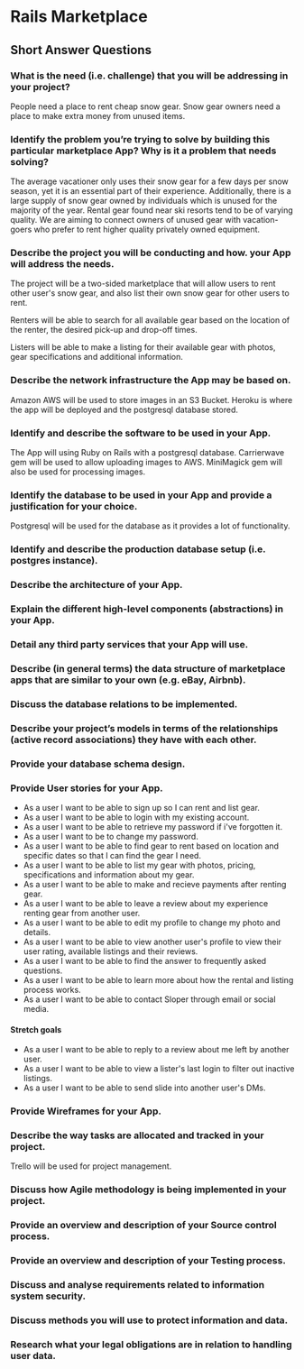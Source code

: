 # Rails Marketplace

## Short Answer Questions

### What is the need (i.e. challenge) that you will be addressing in your project?
People need a place to rent cheap snow gear.
Snow gear owners need a place to make extra money from unused items.
### Identify the problem you’re trying to solve by building this particular marketplace App? Why is it a problem that needs solving?
The average vacationer only uses their snow gear for a few days per snow season, yet it is an essential part of their experience. Additionally, there is a large supply of snow gear owned by individuals which is unused for the majority of the year. Rental gear found near ski resorts tend to be of varying quality. We are aiming to connect owners of unused gear with vacation-goers who prefer to rent higher quality privately owned equipment.
### Describe the project you will be conducting and how. your App will address the needs.
The project will be a two-sided marketplace that will allow users to rent other user's snow gear, and also list their own snow gear for other users to rent.

Renters will be able to search for all available gear based on the location of the renter, the desired pick-up and drop-off times.

Listers will be able to make a listing for their available gear with photos, gear specifications and additional information.

### Describe the network infrastructure the App may be based on.
Amazon AWS will be used to store images in an S3 Bucket.
Heroku is where the app will be deployed and the postgresql database stored.
### Identify and describe the software to be used in your App.
The App will using Ruby on Rails with a postgresql database.
Carrierwave gem will be used to allow uploading images to AWS.
MiniMagick gem will also be used for processing images.
### Identify the database to be used in your App and provide a justification for your choice.
Postgresql will be used for the database as it provides a lot of functionality.
### Identify and describe the production database setup (i.e. postgres instance).

### Describe the architecture of your App.
### Explain the different high-level components (abstractions) in your App.
### Detail any third party services that your App will use.

### Describe (in general terms) the data structure of marketplace apps that are similar to your own (e.g. eBay, Airbnb).


### Discuss the database relations to be implemented.


### Describe your project’s models in terms of the relationships (active record associations) they have with each other.
### Provide your database schema design.

### Provide User stories for your App.
* As a user I want to be able to sign up so I can rent and list gear.
* As a user I want to be able to login with my existing account.
* As a user I want to be able to retrieve my password if i've forgotten it.
* As a user I want to be to change my password.
* As a user I want to be able to find gear to rent based on location and specific dates so that I can find the gear I need.
* As a user I want to be able to list my gear with photos, pricing, specifications and information about my gear.
* As a user I want to be able to make and recieve payments after renting gear.
* As a user I want to be able to leave a review about my experience renting gear from another user.
* As a user I want to be able to edit my profile to change my photo and details.
* As a user I want to be able to view another user's profile to view their user rating, available listings and their reviews.
* As a user I want to be able to find the answer to frequently asked questions.
* As a user I want to be able to learn more about how the rental and listing process works.
* As a user I want to be able to contact Sloper through email or social media.

#### Stretch goals
* As a user I want to be able to reply to a review about me left by another user.
* As a user I want to be able to view a lister's last login to filter out inactive listings.
* As a user I want to be able to send slide into another user's DMs.

### Provide Wireframes for your App.

### Describe the way tasks are allocated and tracked in your project.
Trello will be used for project management.

### Discuss how Agile methodology is being implemented in your project.
### Provide an overview and description of your Source control process.
### Provide an overview and description of your Testing process.
### Discuss and analyse requirements related to information system security.
### Discuss methods you will use to protect information and data.
### Research what your legal obligations are in relation to handling user data.

